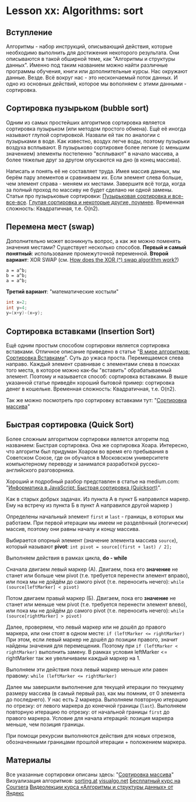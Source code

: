 # Lesson xx: Algorithms: sort
## Вступление
Алгоритмы - набор инструкций, описывающий действия, которые необходимо выполнить для достижения некоторого результата. Они описываются в такой обширной теме, как "Алгоритмы и структуры данных". Именно под таким названием можно найти различные программы обучения, книги или дополнительные курсы.
Нас окружают данные. Везде. Всё вокруг нас - это нескончаемый поток данных. И одно из основных действий, которое мы вополняем с этими данными - сортировка.

## Сортировка пузырьком (bubble sort)
Одним из самых простейших алгоритмов сортировка является сортировка пузырьком (или методом простого обмена). Ещё её иногда называют глупой сортировкой.
Назвали ей так по аналогии с пузырьками в воде. Как известно, воздух легче воды, поэтому пузырьки воздуха всплывают. В пузырьково сортировке более легкие (с меньшим значением) элементы постепенно "всплывают" в начало массива, а более тяжелые друг за другом опускаются на дно (в конец массива).

Написать и понять её не составляет труда.
Имея массив данных, мы берём пару элементов и сравниваем их. Если элемент слева больше, чем элемент справа - меняем их местами.
Завершитя всё тогда, когда за полный проход по массиву не будет сделано ни одной замены.
Статьи про пузырьковые сортировки:
[Пузырьковая сортировка и все-все-все](https://habrahabr.ru/post/204600/).
[Глупая сортировка и некоторые другие, поумнее](https://habrahabr.ru/post/204968/).
Временная сложность: Квадратичная, т.е. O(n2).

## Перемена мест (swap)
Дополнительно может возникнуть вопрос, а как же можно поменять значения местами?
Существует несколько способов.
**Первый и самый понятный**: использование промежуточной переменной.
**Второй вариант**: XOR SWAP (см. [How does the XOR (^) swap algorithm work?](https://stackoverflow.com/questions/21093606/how-does-the-xor-swap-algorithm-work))
```
a = a^b;
b = a^b;
a = a^b;
```
**Третий вариант**: "математические костыли"
```java
int x=2;
int y=4;
y=(x+y)-(x=y);
```

## Сортировка вставками (Insertion Sort)
Ещё одним простым способом сортировки является сортировка вставками.
Отличное описание приведено в статье "[В мире алгоритмов: Сортировка Вставками](https://m.habrahabr.ru/post/181271/)".
Суть до ужаса проста. Перемещаемся слева направо. Каждый элемент сравнивае с элементами слева в поисках того места, в которое можно как-бы "вставить" обрабатываемый элемент.
Поэтому и называется способ: сортировка вставками. В выше указанной статье приведён хороший бытовой пример: сортировка денег в кошельке.
Временная сложность: Квадратичная, т.е. O(n2).

Так же можно посмотреть про сортировку вставками тут: "[Сортировка массива](https://edunow.su/site/content/algorithms/sortirovka_massiva)"

## Быстрая сортировка (Quick Sort)
Более сложным алгоритмом сортировки является алгоритм под названием: Быстрая сортировка. Она же сортировка Хоара.
Интересно, что алгоритм был придуман Хоаром во время его пребывания в Советском Союзе, где он обучался в Московском университете компьютерному переводу и занимался разработкой русско-английского разговорника.

Хороший и подробный разбор представлен в статье на medium.com: "[Информатика в JavaScript: Быстрая сортировка (Quicksort)](https://medium.com/devschacht/nicholas-c-zakas-computer-science-in-javascript-quicksort-afa07c0a47f0)".

Как в старых добрых задачах. Из пункта А в пункт Б направился маркер. Ему на встречу из пункта Б в пункт А направился другой маркер )

Определены начальный элемент ``first`` и ``last`` - границы, в которых мы работаем. При первой итерации мы имеем не разделённый (логически) массив, поэтому они равны началу и концу массива.


Выбирается опорный элемент (значение элемента массива ```source```), который называют **pivot**:
``` int pivot = source[(first + last) / 2]; ```

Выполняем действия в рамках цикла, **do - while**

Сначала двигаем левый маркер (А). Двигаем, пока его **значение** не станет или больше чем pivot (т.е. требуется перенести элемент вправо), или пока мы не дойдём до самого pivot (т.е. переносить нечего):
``` while (source[leftMarker] < pivot) ```

Потом двигаем правый маркер (Б). Двигаем, пока его **значение** не станет или меньше чем pivot (т.е. требуется перенести элемент влево), или пока мы не дойдём до самого pivot (т.е. переносить нечего):
``` while (source[rightMarker] > pivot) ```

Далее, проверяем, что левый маркер или не дошёл до правого маркера, или они стоят в одном месте: ``` if (leftMarker <= rightMarker) ```
При этом, если левый маркер не дошёл до позиции правого, значит найдены значения для перемещения. Поэтому при ``` if (leftMarker < rightMarker) ``` выполнить замену.
В рамках условия leftMarker <= rightMarker так же увеличиваем каждый маркер на 1.

Выполняем эти действия пока левый маркер меньше или равен правому:
``` while (leftMarker <= rightMarker) ```

Далее мы завершили выполнение для текущей итерации по текущему размеру массива (в самый первый раз, как мы помним, от 0 элемента до последнего).
У нас есть 2 маркера.
Выполняем повторную итерацию по отрезку: от левого маркера до конечной границы (``last``).
Выполняем повторную итерацию по отрезку: от начальной границы ``first`` до правого маркера.
Условие для начала итераций: позиция маркера меньше, чем позиция границы.

При помощи рекурсии выполняются действия для новых отрезков, обозначенными границами прошлой итерации + положением маркера.

## Материалы
Все указанные сортировки описаны здесь: "[Сортировка массива](https://edunow.su/site/content/algorithms/sortirovka_massiva)"
Визуализация алгоритмов:
[sorting.at](http://sorting.at/)
[visualgo.net](https://visualgo.net/en/sorting)
[Бесплатный курс на Coursera](https://www.coursera.org/learn/algorithms-part1)
[Видеолекции курса «Алгоритмы и структуры данных» от Яндекс](https://yandexdataschool.ru/edu-process/courses/algorithms)